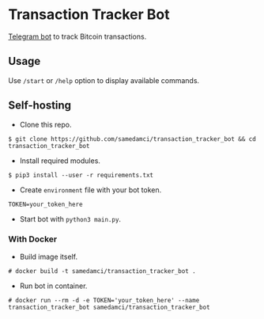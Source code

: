 # Transaction Tracker Bot

[Telegram bot](https://t.me/transaction_tracker_bot) to track Bitcoin transactions.

## Usage

Use `/start` or `/help` option to display available commands.

## Self-hosting

+ Clone this repo.
```
$ git clone https://github.com/samedamci/transaction_tracker_bot && cd transaction_tracker_bot
```
+ Install required modules.
```
$ pip3 install --user -r requirements.txt
```
+ Create `environment` file with your bot token.
```
TOKEN=your_token_here
```
+ Start bot with `python3 main.py`.

### With Docker

+ Build image itself.
```
# docker build -t samedamci/transaction_tracker_bot .
```
+ Run bot in container.
```
# docker run --rm -d -e TOKEN='your_token_here' --name transaction_tracker_bot samedamci/transaction_tracker_bot
```
